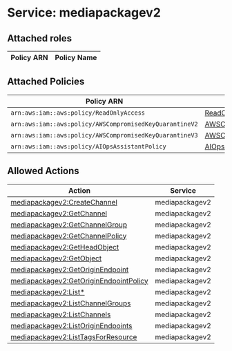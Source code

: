# Service: mediapackagev2

## Attached roles

| Policy ARN | Policy Name |
|------------|-------------|
## Attached Policies

| Policy ARN | Policy Name |
|------------|-------------|
| `arn:aws:iam::aws:policy/ReadOnlyAccess` | [ReadOnlyAccess](../policies.md#readonlyaccess) |
| `arn:aws:iam::aws:policy/AWSCompromisedKeyQuarantineV2` | [AWSCompromisedKeyQuarantineV2](../policies.md#awscompromisedkeyquarantinev2) |
| `arn:aws:iam::aws:policy/AWSCompromisedKeyQuarantineV3` | [AWSCompromisedKeyQuarantineV3](../policies.md#awscompromisedkeyquarantinev3) |
| `arn:aws:iam::aws:policy/AIOpsAssistantPolicy` | [AIOpsAssistantPolicy](../policies.md#aiopsassistantpolicy) |

## Allowed Actions

| Action | Service |
|--------|---------|
| [mediapackagev2:CreateChannel](../actions.md#mediapackagev2:createchannel) | mediapackagev2 |
| [mediapackagev2:GetChannel](../actions.md#mediapackagev2:getchannel) | mediapackagev2 |
| [mediapackagev2:GetChannelGroup](../actions.md#mediapackagev2:getchannelgroup) | mediapackagev2 |
| [mediapackagev2:GetChannelPolicy](../actions.md#mediapackagev2:getchannelpolicy) | mediapackagev2 |
| [mediapackagev2:GetHeadObject](../actions.md#mediapackagev2:getheadobject) | mediapackagev2 |
| [mediapackagev2:GetObject](../actions.md#mediapackagev2:getobject) | mediapackagev2 |
| [mediapackagev2:GetOriginEndpoint](../actions.md#mediapackagev2:getoriginendpoint) | mediapackagev2 |
| [mediapackagev2:GetOriginEndpointPolicy](../actions.md#mediapackagev2:getoriginendpointpolicy) | mediapackagev2 |
| [mediapackagev2:List*](../actions.md#mediapackagev2:listall) | mediapackagev2 |
| [mediapackagev2:ListChannelGroups](../actions.md#mediapackagev2:listchannelgroups) | mediapackagev2 |
| [mediapackagev2:ListChannels](../actions.md#mediapackagev2:listchannels) | mediapackagev2 |
| [mediapackagev2:ListOriginEndpoints](../actions.md#mediapackagev2:listoriginendpoints) | mediapackagev2 |
| [mediapackagev2:ListTagsForResource](../actions.md#mediapackagev2:listtagsforresource) | mediapackagev2 |
